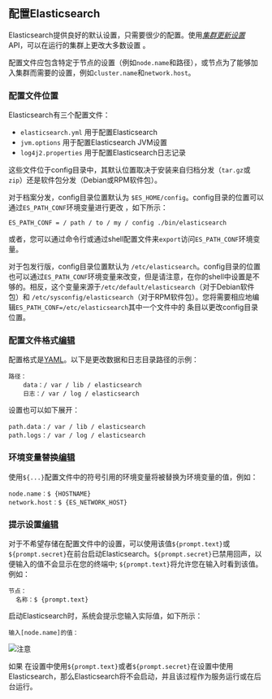 ## 配置Elasticsearch

Elasticsearch提供良好的默认设置，只需要很少的配置。使用[*集群更新设置*](https://www.elastic.co/guide/en/elasticsearch/reference/current/cluster-update-settings.html) API，可以在运行的集群上更改大多数设置 。

配置文件应包含特定于节点的设置（例如`node.name`和路径），或节点为了能够加入集群而需要的设置，例如`cluster.name`和`network.host`。

### 配置文件位置

Elasticsearch有三个配置文件：

- `elasticsearch.yml` 用于配置Elasticsearch
- `jvm.options` 用于配置Elasticsearch JVM设置
- `log4j2.properties` 用于配置Elasticsearch日志记录

这些文件位于config目录中，其默认位置取决于安装来自归档分发（`tar.gz`或 `zip`）还是软件包分发（Debian或RPM软件包）。

对于档案分发，config目录位置默认为 `$ES_HOME/config`。config目录的位置可以通过`ES_PATH_CONF`环境变量进行更改 ，如下所示：

```
ES_PATH_CONF = / path / to / my / config ./bin/elasticsearch
```

或者，您可以通过命令行或通过shell配置文件来`export`访问`ES_PATH_CONF`环境变量。

对于包发行版，config目录位置默认为 `/etc/elasticsearch`。config目录的位置也可以通过`ES_PATH_CONF`环境变量来改变，但是请注意，在你的shell中设置是不够的。相反，这个变量来源于`/etc/default/elasticsearch`（对于Debian软件包）和 `/etc/sysconfig/elasticsearch`（对于RPM软件包）。您将需要相应地编辑`ES_PATH_CONF=/etc/elasticsearch`其中一个文件中的 条目以更改config目录位置。

### 配置文件格式[编辑](https://github.com/elastic/elasticsearch/edit/6.1/docs/reference/setup/configuration.asciidoc)

配置格式是[YAML](http://www.yaml.org/)。以下是更改数据和日志目录路径的示例：

```
路径：
    data：/ var / lib / elasticsearch
    日志：/ var / log / elasticsearch
```

设置也可以如下展开：

```
path.data：/ var / lib / elasticsearch
path.logs：/ var / log / elasticsearch
```

### 环境变量替换[编辑](https://github.com/elastic/elasticsearch/edit/6.1/docs/reference/setup/configuration.asciidoc)

使用`${...}`配置文件中的符号引用的环境变量将被替换为环境变量的值，例如：

```
node.name：$ {HOSTNAME}
network.host：$ {ES_NETWORK_HOST}
```

### 提示设置[编辑](https://github.com/elastic/elasticsearch/edit/6.1/docs/reference/setup/configuration.asciidoc)

对于不希望存储在配置文件中的设置，可以使用该值`${prompt.text}`或`${prompt.secret}`在前台启动Elasticsearch。`${prompt.secret}`已禁用回声，以便输入的值不会显示在您的终端中; `${prompt.text}`将允许您在输入时看到该值。例如：

```
节点：
  名称：$ {prompt.text}
```

启动Elasticsearch时，系统会提示您输入实际值，如下所示：

```
输入[node.name]的值：
```

![注意](https://www.elastic.co/guide/en/elasticsearch/reference/current/images/icons/note.png)

如果 在设置中使用`${prompt.text}`或者`${prompt.secret}`在设置中使用Elasticsearch，那么Elasticsearch将不会启动，并且该过程作为服务运行或在后台运行。